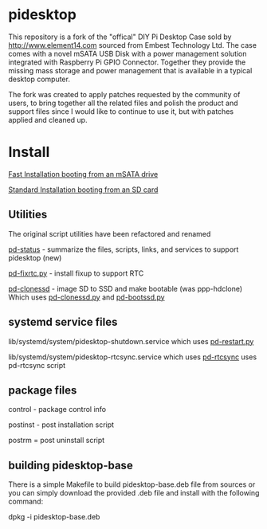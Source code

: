 pidesktop
===============
This repository is a fork of the "offical" DIY Pi Desktop Case sold by http://www.element14.com sourced from Embest Technology Ltd. The case comes with a novel mSATA USB Disk with a power management solution integrated with Raspberry Pi GPIO Connector.  Together they provide the missing mass storage and power management that is available in a typical desktop computer.  

The fork was created to apply patches requested by the community of users, to bring together all the related files and polish the product and support files since I would like to continue to use it, but with patches applied and cleaned up.

Install
=======
[Fast Installation booting from an mSATA drive](install.md)

[Standard Installation booting from an SD card](documents/Installation-Manual.md)

Utilities
------------
The original script utilities have been refactored and renamed

[pd-status](pidesktop-base/usr/share/pidesktop/script/pd-status) - summarize the files, scripts, links, and services to support pidesktop (new)

[pd-fixrtc.py](pidesktop-base/usr/share/pidesktop/python/pd-fixrtc.py) - install fixup to support RTC

[pd-clonessd](pidesktop-base/usr/share/pidesktop/script/pd-clonessd) - image SD to SSD and make bootable (was ppp-hdclone) 
Which uses [pd-clonessd.py](pidesktop-base/usr/share/pidesktop/python/pd-clonessd.py) and [pd-bootssd.py](pidesktop-base/usr/share/pidesktop/python/pd-bootssd.py) 

systemd service files
---------------------
lib/systemd/system/pidesktop-shutdown.service which uses [pd-restart.py](pidesktop-base/usr/share/pidesktop/python/pd-restart.py)

lib/systemd/system/pidesktop-rtcsync.service which uses [pd-rtcsync](pidesktop-base/usr/share/pidesktop/script/pd-rtcsync.py) uses pd-rtcsync script

package files
-------------
control - package control info

postinst - post installation script

postrm = post uninstall script

building pidesktop-base
-----------------------
There is a simple Makefile to build pidesktop-base.deb file from sources or you can simply download the provided .deb file and install with the following command:

dpkg -i pidesktop-base.deb
